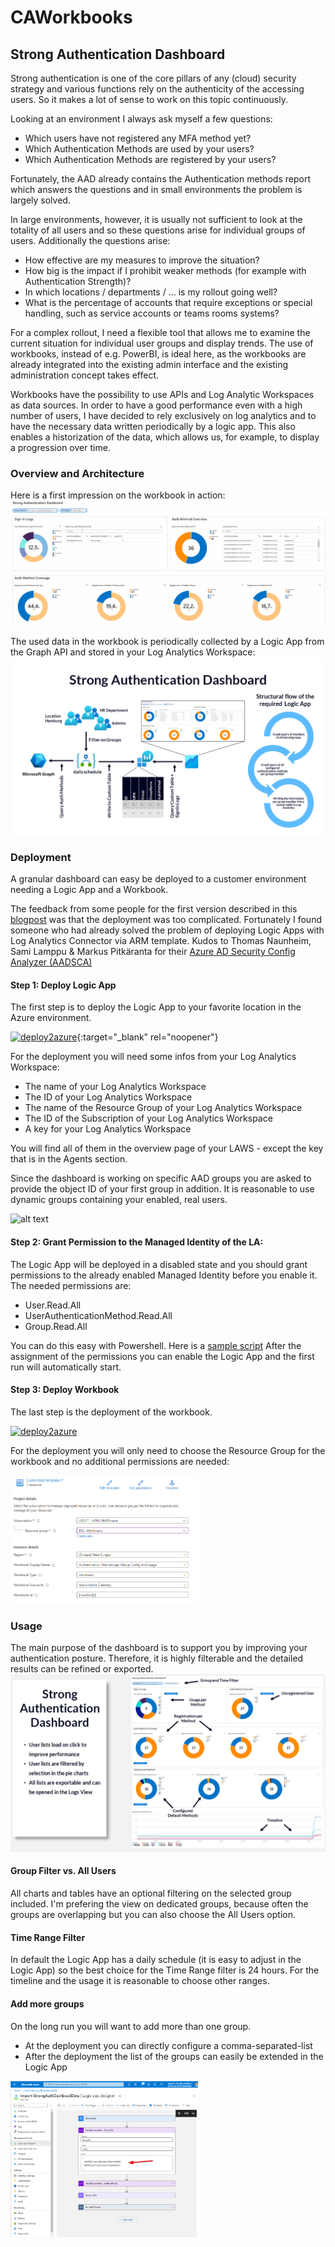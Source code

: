 # CAWorkbooks
## Strong Authentication Dashboard
Strong authentication is one of the core pillars of any (cloud) security strategy and various functions rely on the authenticity of the accessing users. So it makes a lot of sense to work on this topic continuously.

Looking at an environment I always ask myself a few questions:
* Which users have not registered any MFA method yet?
* Which Authentication Methods are used by your users?
* Which Authentication Methods are registered by your users?

Fortunately, the AAD already contains the Authentication methods report which answers the questions and in small environments the problem is largely solved.

In large environments, however, it is usually not sufficient to look at the totality of all users and so these questions arise for individual groups of users. Additionally the questions arise:
* How effective are my measures to improve the situation?
* How big is the impact if I prohibit weaker methods (for example with Authentication Strength)?
* In which locations / departments / … is my rollout going well?
* What is the percentage of accounts that require exceptions or special handling, such as service accounts or teams rooms systems?

For a complex rollout, I need a flexible tool that allows me to examine the current situation for individual user groups and display trends. The use of workbooks, instead of e.g. PowerBI, is ideal here, as the workbooks are already integrated into the existing admin interface and the existing administration concept takes effect.

Workbooks have the possibility to use APIs and Log Analytic Workspaces as data sources. In order to have a good performance even with a high number of users, I have decided to rely exclusively on log analytics and to have the necessary data written periodically by a logic app. This also enables a historization of the data, which allows us, for example, to display a progression over time.

### Overview and Architecture
Here is a first impression on the workbook in action:
![StrongAuthDashboardDemo](/media/StrongAuthDashboardDemo.gif)

The used data in the workbook is periodically collected by a Logic App from the Graph API and stored in your Log Analytics Workspace:
![Overview Auth Method Dashboard](/media/OverviewAuthMethodDashboard.png)

### Deployment

A granular dashboard can easy be deployed to a customer environment needing a Logic App and a Workbook. 

The feedback from some people for the first version described in this [blogpost](https://chris-brumm.medium.com/implementing-an-advanced-authentication-methods-dashboard-bcb83ebbef95) was that the deployment was too complicated. Fortunately I found someone who had already solved the problem of deploying Logic Apps with Log Analytics Connector via ARM template. Kudos to Thomas Naunheim, Sami Lamppu & Markus Pitkäranta for their [Azure AD Security Config Analyzer (AADSCA)](https://github.com/Cloud-Architekt/AzureAD-Attack-Defense/blob/main/AADSecurityConfigAnalyzer.md)

#### Step 1: Deploy Logic App

The first step is to deploy the Logic App to your favorite location in the Azure environment.

[![deploy2azure](https://aka.ms/deploytoazurebutton)](https://portal.azure.com/#create/Microsoft.Template/uri/https%3A%2F%2Fraw.githubusercontent.com%2Fcrmhh%2FCAWorkbooks%2Fmain%2Fconfig%2Fdeploy%2FStrongAuthDashboard-LogicApp.arm.json){:target="_blank" rel="noopener"}

For the deployment you will need some infos from your Log Analytics Workspace:
* The name of your Log Analytics Workspace
* The ID of your Log Analytics Workspace
* The name of the Resource Group of your Log Analytics Workspace
* The ID of the Subscription of your Log Analytics Workspace
* A key for your Log Analytics Workspace

You will find all of them in the overview page of your LAWS - except the key that is in the Agents section. 

Since the dashboard is working on specific AAD groups you are asked to provide the object ID of your first group in addition. It is reasonable to use dynamic groups containing your enabled, real users. 

<img src="https://github.com/crmhh/CAWorkbooks/assets/30894952/c34d2dc9-d8a7-48cc-a25c-e2ad02f51050" alt="alt text" width="350" height="350">

#### Step 2: Grant Permission to the Managed Identity of the LA:

The Logic App will be deployed in a disabled state and you should grant permissions to the already enabled Managed Identity before you enable it. The needed permissions are:
* User.Read.All
* UserAuthenticationMethod.Read.All
* Group.Read.All

You can do this easy with Powershell. Here is a [sample script](/config/deploy/StrongAuthDashboardAssignPerms.ps1)
After the assignment of the permissions you can enable the Logic App and the first run will automatically start.

#### Step 3: Deploy Workbook

The last step is the deployment of the workbook. 

[![deploy2azure](https://aka.ms/deploytoazurebutton)](https://portal.azure.com/#create/Microsoft.Template/uri/https%3A%2F%2Fraw.githubusercontent.com%2Fcrmhh%2FCAWorkbooks%2Fmain%2Fconfig%2Fdeploy%2FStrongAuthDashboard.arm.json)

For the deployment you will only need to choose the Resource Group for the workbook and no additional permissions are needed:

<img src="/media/CustomDeploymentWorkbook.png" alt="alt text" width="300">

### Usage
The main purpose of the dashboard is to support you by improving your authentication posture. Therefore, it is highly filterable and the detailed results can be refined or exported.
![Auth Method Dashboard](/media/AuthMethodDashboard.png)

#### Group Filter vs. All Users
All charts and tables have an optional filtering on the selected group included. I'm prefering the view on dedicated groups, because often the groups are overlapping but you can also choose the All Users option.

#### Time Range Filter
In default the Logic App has a daily schedule (it is easy to adjust in the Logic App) so the best choice for the Time Range filter is 24 hours. For the timeline and the usage it is reasonable to choose other ranges.

#### Add more groups
On the long run you will want to add more than one group. 

* At the deployment you can directly configure a comma-separated-list 
* After the deployment the list of the groups can easily be extended in the Logic App
<img src="/media/ExtendGroupsInLA.png" alt="alt text" width="300">
